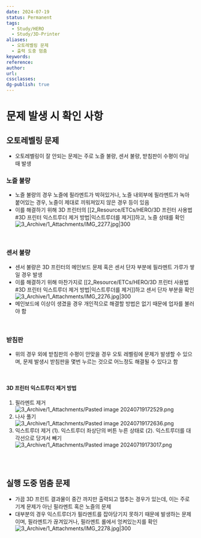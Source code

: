 ```yaml
---
date: 2024-07-19
status: Permanent
tags:
  - Study/HERO
  - Study/3D-Printer
aliases:
  - 오토레벨링 문제
  - 출력 도중 멈춤
keywords: 
reference: 
author: 
url: 
cssclasses: 
dg-publish: true
---
```

# 문제 발생 시 확인 사항

## 오토레벨링 문제
- 오토레벨링이 잘 안되는 문제는 주로 노즐 불량, 센서 불량, 받침판이 수평이 아닐 때 발생

### 노즐 불량

- 노즐 불량의 경우 노즐에 필라멘트가 박혀있거나, 노즐 내외부에 필라멘트가 녹아 붙어있는 경우, 노즐이 제대로 끼워져있지 않은 경우 등이 있음
- 이를 해결하기 위해 3D 프린터의 [[2_Resource/ETCs/HERO/3D 프린터 사용법#3D 프린터 익스트루더 제거 방법\|익스트루더를 제거]]하고, 노즐 상태를 확인
  ![3_Archive/1_Attachments/IMG_2277.jpg|300](/img/user/3_Archive/1_Attachments/IMG_2277.jpg)

<br/>

### 센서 불량

- 센서 불량은 3D 프린터의 메인보드 문제 혹은 센서 단자 부분에 필라멘트 가루가 쌓일 경우 발생
- 이를 해결하기 위해 마찬가지로 [[2_Resource/ETCs/HERO/3D 프린터 사용법#3D 프린터 익스트루더 제거 방법\|익스트루더를 제거]]하고 센서 단자 부분을 확인 
  ![3_Archive/1_Attachments/IMG_2276.jpg|300](/img/user/3_Archive/1_Attachments/IMG_2276.jpg)
- 메인보드에 이상이 생겼을 경우 개인적으로 해결할 방법은 없기 때문에 업자를 불러야 함

<br/>

### 받침판

- 위의 경우 외에 받침판의 수평이 안맞을 경우 오토 레벨링에 문제가 발생할 수 있으며, 문제 발생시 받침판을 몇번 누르는 것으로 어느정도 해결될 수 있다고 함

<br/>

#### 3D 프린터 익스트루더 제거 방법

1. 필라멘트 제거
   ![3_Archive/1_Attachments/Pasted image 20240719172529.png](/img/user/3_Archive/1_Attachments/Pasted%20image%2020240719172529.png)
2. 나사 풀기
   ![3_Archive/1_Attachments/Pasted image 20240719172636.png](/img/user/3_Archive/1_Attachments/Pasted%20image%2020240719172636.png)
3. 익스트루더 제거
   (1). 익스트루더 좌상단의 버튼 누른 상태로
   (2). 익스트루더를 대각선으로 당겨서 빼기
   ![3_Archive/1_Attachments/Pasted image 20240719173017.png](/img/user/3_Archive/1_Attachments/Pasted%20image%2020240719173017.png)

<br/><br/>

## 실행 도중 멈춤 문제

- 가끔 3D 프린트 결과물이 중간 까지만 출력되고 멈추는 경우가 있는데, 이는 주로 기계 문제가 아닌 필라멘트 혹은 노즐의 문제
- 대부분의 경우 익스트루더가 필라멘트를 잡아당기지 못하기 때문에 발생하는 문제이며, 필라멘트가 끊겨있거나, 필라멘트 롤에서 엉켜있는지를 확인
  ![3_Archive/1_Attachments/IMG_2278.jpg|300](/img/user/3_Archive/1_Attachments/IMG_2278.jpg)
